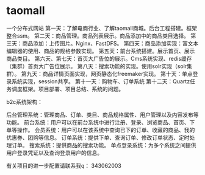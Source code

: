 # taomall
一个分布式网站
第一天：了解电商行业、了解taomall商城。后台工程搭建。框架整合ssm。
第二天：商品管理。商品列表展示。商品添加中的商品类目选择。
第三天：商品添加：上传图片。Nginx、FastDFS。
第四天：商品添加实现：富文本编辑器的使用、商品的规格参数实现。
第五天：前台系统搭建。展示首页、展示商品类目。
第六天、第七天：首页大广告位的展示。Cms系统实现、redis缓存（集群）首页大广告位展示。
第八天：搜索功能的实现。使用solr实现（solr集群）。
第九天：商品详情页面实现，网页静态化freemaker实现。
第十天：单点登录系统实现，session共享。
第十一天：购物车、订单系统
第十二天：Quartz任务调度框架。项目部署、项目总结、系统的问题。

b2c系统架构：

后台管理系统：管理商品、订单、类目、商品规格属性、用户管理以及内容发布等功能。
前台系统：用户可以在前台系统中进行注册、登录、浏览商品、首页、下单等操作。
会员系统：用户可以在该系统中查询已下的订单、收藏的商品、我的优惠券、团购等信息。
订单系统：提供下单、查询订单、修改订单状态、定时处理订单。
搜索系统：提供商品的搜索功能。
单点登录系统：为多个系统之间提供用户登录凭证以及查询登录用户的信息。

有关项目的进一步配置请联系我q： 343062003
